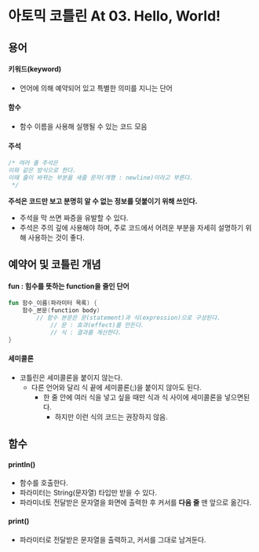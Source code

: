 # 아토믹 코틀린 At 03. Hello, World!


## 용어

#### 키워드(keyword)
- 언어에 의해 예약되어 있고 특별한 의미를 지니는 단어

#### 함수
- 함수 이름을 사용해 실행될 수 있는 코드 모음

#### 주석

```kotlin
/* 여러 줄 주석은 
이와 같은 방식으로 한다.
이때 줄이 바뀌는 부분을 새줄 문자(개행 : newline)이라고 부른다.
 */
```

**주석은 코드만 보고 분명히 알 수 없는 정보를 덧붙이기 위해 쓰인다.**
- 주석을 막 쓰면 짜증을 유발할 수 있다.
- 주석은 주의 깊에 사용해야 하며, 주로 코드에서 어려운 부분을 자세히 설명하기 위해 사용하는 것이 좋다.

## 예약어 및 코틀린 개념

#### fun : 힘수를 뜻하는 function을 줄인 단어

```kotlin
fun 함수_이름(파라미터 목록) {
    함수_본문(function body) 
        // 함수 본문은 문(statement)과 식(expression)으로 구성된다.
            // 문 : 효과(effect)를 만든다.
            // 식 : 결과를 계산한다. 
}
```

#### 세미콜론

- 코틀린은 세미콜론을 붙이지 않는다.
  - 다른 언어와 달리 식 끝에 세미콜론(;)을 붙이지 않아도 된다.
    - 한 줄 안에 여러 식을 넣고 싶을 때만 식과 식 사이에 세미콜론을 넣으면된다.
      - 하지만 이런 식의 코드는 권장하지 않음.

## 함수

#### println() 
- 함수를 호출한다.
- 파라미터는 String(문자열) 타입만 받을 수 있다.
- 파라미너토 전달받은 문자열을 화면에 출력한 후 커서를 **다음 줄** 맨 앞으로 옮긴다.

#### print()
- 파라미터로 전달받은 문자열을 출력하고, 커서를 그대로 남겨둔다.







